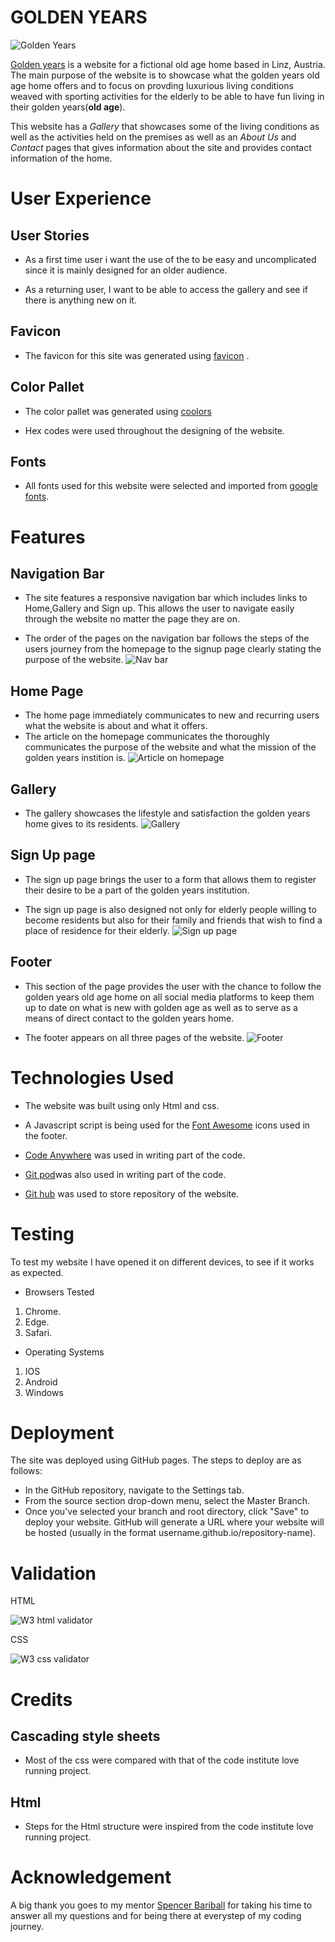 # GOLDEN YEARS
![Golden Years](https://github.com/Ashiesamuel12/Golden-Years/blob/f083c7d15703a71dd01ec48813b9782ea6d88489/assets/images/golden-years.png)

[Golden years](https://ashiesamuel12.github.io/Golden-Years/) is a website for a fictional old age home based in Linz, Austria. The main purpose of the website is to showcase what the golden years old age home offers and to focus on provding luxurious living conditions weaved with sporting activities for the elderly to be able to have fun living in their golden years(**old age**).

This website has a *Gallery* that showcases some of the living conditions as well as the activities held on the premises as well as an *About Us* and *Contact* pages that gives information about the site and provides contact information of the home.


# User Experience

## User Stories

+  As  a first time user i want the use of the to be easy and uncomplicated since it is mainly designed for an older audience.

+ As a returning user, I want to be able to access the gallery and see if there is anything new on it.


## Favicon

+ The favicon for this site was generated using [favicon](http://favicon.io) .

## Color Pallet

+ The color pallet was generated using [coolors](http://coolors.co)

+ Hex codes were used throughout the designing of the website.

## Fonts

+ All fonts used for this website were selected and imported from [google fonts](https://googlefonts.com).

# Features

## Navigation Bar

+ The site features a responsive navigation bar which includes links to Home,Gallery and Sign up. This allows the user to navigate easily through the website no matter the page they are on.

+ The order of the pages on the navigation bar follows the steps of the users journey from the homepage to the signup page clearly stating the purpose of the website. 
![Nav bar](https://github.com/Ashiesamuel12/Golden-Years/blob/95ecbc84a64b3be9b3d38f7ed21ea312516384ac/readme/navbar-image.png)

## Home Page

+ The home page immediately communicates to new and recurring users what the website is about and what it offers.
+ The article on the homepage communicates the thoroughly communicates the purpose of the website and what the mission of the golden years instition is.
![Article on homepage](https://github.com/Ashiesamuel12/Golden-Years/blob/fcd97768d95bcaf8108c9998863d000bb895e324/readme/Article.png)

## Gallery

+ The gallery showcases the lifestyle and satisfaction the golden years home gives to its residents.
![Gallery](https://github.com/Ashiesamuel12/Golden-Years/blob/fcd97768d95bcaf8108c9998863d000bb895e324/readme/gallery-image.png)

## Sign Up page

+ The sign up page brings the user to a form that allows them to register their desire to be a part of the golden years institution.

+ The sign up page is also designed not only for elderly people willing to become residents but also for their family and friends that wish to find a place of residence for their elderly.
![Sign up page](https://github.com/Ashiesamuel12/Golden-Years/blob/fcd97768d95bcaf8108c9998863d000bb895e324/readme/sign-up.png)

## Footer

+ This section of the page provides the user with the chance to follow the golden years old age home on all social media platforms to keep them up to date on what is new with golden age as well as to serve as a means of direct contact to the golden years home.

+ The footer appears on all three pages of the  website.
![Footer](https://github.com/Ashiesamuel12/Golden-Years/blob/fcd97768d95bcaf8108c9998863d000bb895e324/readme/social-media.png)

# Technologies Used
+ The website was built using only Html and css.

+ A Javascript script is being used for the [Font Awesome](http://fontawesome.com) icons used in the footer.

+ [Code Anywhere](http://codeanywhere.com) was used in writing part of the code.

+ [Git pod](http://gitpod.io)was also used in writing part of the code.

+ [Git hub](http://github.com) was used to store repository of the website.

# Testing

To test my website I have opened it on different devices, to see if it works as expected.

+ Browsers Tested

1. Chrome.
2. Edge.
3. Safari.

+ Operating Systems

1. IOS
2. Android
3. Windows

# Deployment

The site was deployed using GitHub pages. The steps to deploy are as follows:

+ In the GitHub repository, navigate to the Settings tab.
+ From the source section drop-down menu, select the Master Branch.
+ Once you've selected your branch and root directory, click "Save" to deploy your website. GitHub will generate a URL where your website will be hosted (usually in the format username.github.io/repository-name).

# Validation

HTML

![W3 html validator](https://github.com/Ashiesamuel12/Golden-Years/blob/734d93bb2a2b7ca2ec72d9cef91a88f09f93c90d/readme/w3-validator.png)

CSS

![W3 css validator](https://github.com/Ashiesamuel12/Golden-Years/blob/734d93bb2a2b7ca2ec72d9cef91a88f09f93c90d/readme/w3-css.png)

# Credits

## Cascading style sheets

+ Most of the css were compared with that of the code institute love running project.

## Html

+ Steps for the Html structure were inspired from the code institute love running project.

# Acknowledgement

A big thank you goes to my mentor [Spencer Bariball](https://github.com/5pence?tab=repositories) for taking his time to answer all my questions and for being there at everystep of my coding journey.
